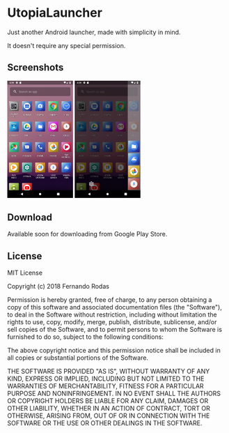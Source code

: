 # UtopiaLauncher

Just another Android launcher, made with simplicity in mind.

It doesn't require any special permission.

## Screenshots

<img width="30%" src="https://github.com/fvrodas/UtopiaLauncher/raw/master/screenshots/screenshot01.png" alt="" />

<img width="30%" src="https://github.com/fvrodas/UtopiaLauncher/raw/master/screenshots/screenshot02.png" alt="" />

## Download

Available soon for downloading from Google Play Store.

## License

MIT License

Copyright (c) 2018 Fernando Rodas

Permission is hereby granted, free of charge, to any person obtaining a copy
of this software and associated documentation files (the "Software"), to deal
in the Software without restriction, including without limitation the rights
to use, copy, modify, merge, publish, distribute, sublicense, and/or sell
copies of the Software, and to permit persons to whom the Software is
furnished to do so, subject to the following conditions:

The above copyright notice and this permission notice shall be included in all
copies or substantial portions of the Software.

THE SOFTWARE IS PROVIDED "AS IS", WITHOUT WARRANTY OF ANY KIND, EXPRESS OR
IMPLIED, INCLUDING BUT NOT LIMITED TO THE WARRANTIES OF MERCHANTABILITY,
FITNESS FOR A PARTICULAR PURPOSE AND NONINFRINGEMENT. IN NO EVENT SHALL THE
AUTHORS OR COPYRIGHT HOLDERS BE LIABLE FOR ANY CLAIM, DAMAGES OR OTHER
LIABILITY, WHETHER IN AN ACTION OF CONTRACT, TORT OR OTHERWISE, ARISING FROM,
OUT OF OR IN CONNECTION WITH THE SOFTWARE OR THE USE OR OTHER DEALINGS IN THE
SOFTWARE.
